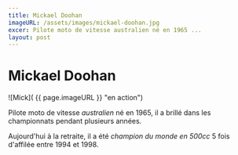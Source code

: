 ```yaml
---
title: Mickael Doohan
imageURL: /assets/images/mickael-doohan.jpg
excer: Pilote moto de vitesse australien né en 1965 ...
layout: post
---
```


Mickael Doohan
================
![Mick]( {{ page.imageURL }} "en action")

Pilote moto de vitesse *australien* né en 1965, il a brillé dans les championnats pendant plusieurs années.

Aujourd'hui à la retraite, il a été *champion du monde en 500cc* 5 fois d'affilée entre 1994 et 1998.